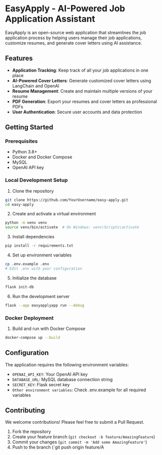 # EasyApply - AI-Powered Job Application Assistant

EasyApply is an open-source web application that streamlines the job application process by helping users manage their job applications, customize resumes, and generate cover letters using AI assistance.

## Features

- **Application Tracking**: Keep track of all your job applications in one place
- **AI-Powered Cover Letters**: Generate customized cover letters using LangChain and OpenAI
- **Resume Management**: Create and maintain multiple versions of your resume
- **PDF Generation**: Export your resumes and cover letters as professional PDFs
- **User Authentication**: Secure user accounts and data protection

## Getting Started

### Prerequisites

- Python 3.8+
- Docker and Docker Compose
- MySQL
- OpenAI API key

### Local Development Setup

1. Clone the repository
```bash
git clone https://github.com/YourUsername/easy-apply.git
cd easy-apply
```

2. Create and activate a virtual environment
```bash
python -m venv venv
source venv/bin/activate  # On Windows: venv\Scripts\activate
```

3. Install dependencies
```bash
pip install -r requirements.txt
```

4. Set up environment variables
```bash
cp .env.example .env
# Edit .env with your configuration
```

5. Initialize the database
```bash
flask init-db
```

6. Run the development server
```bash
flask --app easyapplyapp run --debug
```

### Docker Deployment

1. Build and run with Docker Compose
```bash
docker-compose up --build
```

## Configuration

The application requires the following environment variables:

- `OPENAI_API_KEY`: Your OpenAI API key
- `DATABASE_URL`: MySQL database connection string
- `SECRET_KEY`: Flask secret key
- `Other environment variables`: Check .env.example for all required variables

## Contributing

We welcome contributions! Please feel free to submit a Pull Request.

1. Fork the repository
2. Create your feature branch (`git checkout -b feature/AmazingFeature`)
3. Commit your changes (`git commit -m 'Add some AmazingFeature'`)
4. Push to the branch (`git push origin feature/A

